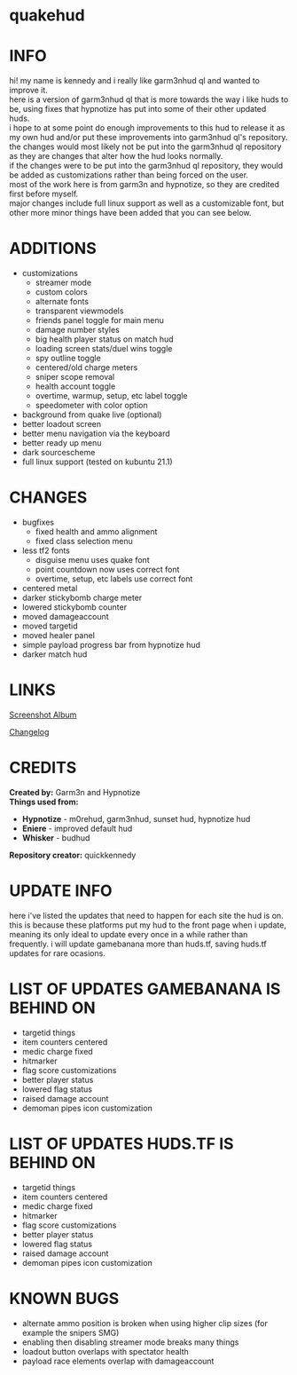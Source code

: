 # quakehud

<a>INFO</a>
====
hi! my name is kennedy and i really like garm3nhud ql and wanted to improve it.<br>
here is a version of garm3nhud ql that is more towards the way i like huds to be, using fixes that hypnotize has put into some of their other updated huds.<br>
i hope to at some point do enough improvements to this hud to release it as my own hud and/or put these improvements into garm3nhud ql's repository.<br>
the changes would most likely not be put into the garm3nhud ql repository as they are changes that alter how the hud looks normally.<br>
if the changes were to be put into the garm3nhud ql repository, they would be added as customizations rather than being forced on the user.<br>
most of the work here is from garm3n and hypnotize, so they are credited first before myself.<br>
major changes include full linux support as well as a customizable font, but other more minor things have been added that you can see below.<br>

<a>ADDITIONS</a>
====
- customizations
	- streamer mode
	- custom colors
	- alternate fonts
	- transparent viewmodels
	- friends panel toggle for main menu
	- damage number styles
	- big health player status on match hud
	- loading screen stats/duel wins toggle
	- spy outline toggle
	- centered/old charge meters
	- sniper scope removal
	- health account toggle
	- overtime, warmup, setup, etc label toggle
	- speedometer with color option
- background from quake live (optional)
- better loadout screen
- better menu navigation via the keyboard
- better ready up menu
- dark sourcescheme
- full linux support (tested on kubuntu 21.1)

<a>CHANGES</a>
====
- bugfixes
	- fixed health and ammo alignment
	- fixed class selection menu
- less tf2 fonts
	- disguise menu uses quake font
	- point countdown now uses correct font
	- overtime, setup, etc labels use correct font
- centered metal
- darker stickybomb charge meter
- lowered stickybomb counter
- moved damageaccount
- moved targetid
- moved healer panel
- simple payload progress bar from hypnotize hud
- darker match hud

<a>LINKS</a>
====

[Screenshot Album](https://imgur.com/a/Leu0HxO)

[Changelog](https://github.com/quickkennedy/quakehud/commits/master)

<a>CREDITS</a>
====
<b>Created by:</b> Garm3n and Hypnotize<br>
<b>Things used from:</b>
<ul>
	<li> <b>Hypnotize</b> - m0rehud, garm3nhud, sunset hud, hypnotize hud
	<li> <b>Eniere</b> - improved default hud
	<li> <b>Whisker</b> - budhud
</ul>
<b>Repository creator:</b> quickkennedy

<a>UPDATE INFO</a>
====
here i've listed the updates that need to happen for each site the hud is on. this is because these platforms put my hud to the front page when i update, meaning its only ideal to update every once in a while rather than frequently. i will update gamebanana more than huds.tf, saving huds.tf updates for rare ocasions.

<a>LIST OF UPDATES GAMEBANANA IS BEHIND ON</a>
====
- targetid things
- item counters centered
- medic charge fixed
- hitmarker
- flag score customizations
- better player status
- lowered flag status
- raised damage account
- demoman pipes icon customization

<a>LIST OF UPDATES HUDS.TF IS BEHIND ON</a>
====
- targetid things
- item counters centered
- medic charge fixed
- hitmarker
- flag score customizations
- better player status
- lowered flag status
- raised damage account
- demoman pipes icon customization

<a>KNOWN BUGS</a>
====
- alternate ammo position is broken when using higher clip sizes (for example the snipers SMG)
- enabling then disabling streamer mode breaks many things
- loadout button overlaps with spectator health
- payload race elements overlap with damageaccount
